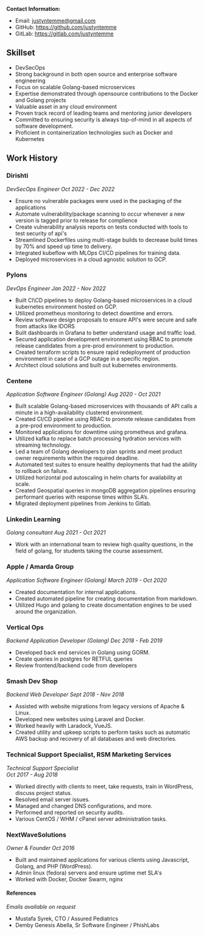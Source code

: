 **Contact Information:**
- Email: justyntemme@gmail.com
- GitHub: https://github.com/justyntemme
- GitLab: https://gitlab.com/justyntemme

## Skillset
- DevSecOps
- Strong background in both open source and enterprise software engineering
- Focus on scalable Golang-based microservices
- Expertise demonstrated through opensource contributions to the Docker and Golang projects
- Valuable asset in any cloud environment
- Proven track record of leading teams and mentoring junior developers
- Committed to ensuring security is always top-of-mind in all aspects of software development.
- Proficient in containerization technologies such as Docker and Kubernetes

## Work History

### Dirishti
*DevSecOps Engineer* 
*Oct 2022 - Dec 2022*

- Ensure no vulnerable packages were used in the packaging of the applications
- Automate vulnerability/package scanning to occur whenever a new version is tagged prior to release for complience
- Create vulnerability analysis reports on tests conducted with tools to test security of api's
- Streamlined Dockerfiles using multi-stage builds to decrease build times by 70% and speed up time to delivery.
- Integrated kubeflow with MLOps CI/CD pipelines for training data.
- Deployed microservices in a cloud agnostic solution to GCP.

### Pylons
*DevOps Engineer* 
*Jan 2022 - Nov 2022*

- Built CI\CD pipelines to deploy Golang-based microservices in a cloud kubernetes environment hosted on GCP.
- Utilized prometheus monitoring to detect downtime and errors.
- Review software design proposals to ensure API's were secure and safe from attacks like IDORS
- Built dashboards in Grafana to better understand usage and traffic load.
- Secured application development environment using RBAC to promote release candidates from a pre-prod environment to production.
- Created terraform scripts to ensure rapid redeployment of production environment in case of a GCP outage in a specific region.
- Architect cloud solutions and built out kubernetes environments.

### Centene
*Application Software Engineer (Golang)* 
*Aug 2020 - Oct 2021*

- Built scalable Golang-based microservices with thousands of API calls a minute in a high-availability clustered environment.
- Created CI/CD pipeline using RBAC to promote release candidates from a pre-prod environment to production.
- Monitored applications for downtime using prometheus and grafana.
- Utilized kafka to replace batch processing hydration services with streaming technology.
- Led a team of Golang developers to plan sprints and meet product owner requirements within the required deadline.
- Automated test suites to ensure healthy deployments that had the ability to rollback on failure.
- Utilized horizontal pod autoscaling in helm charts for availability at scale.
- Created Geospatial queries in mongoDB aggregation pipelines ensuring performant queries with response times within SLA’s.
- Migrated deployment pipelines from Jenkins to Gitlab.

### Linkedin Learning
*Golang consultant* 
*Aug 2021 - Oct 2021*

- Work with an international team to review high quality questions, in the field of golang, for students taking the course assessment.

### Apple / Amarda Group
*Application Software Engineer (Golang)* 
*March 2019 - Oct 2020*

- Created documentation for internal applications.
- Created automated pipeline for creating documentation from markdown.
- Utilized Hugo and golang to create documentation engines to be used around the organization.

### Vertical Ops
*Backend Application Developer (Golang)* 
*Dec 2018 - Feb 2019*

- Developed back end services in Golang using GORM.
- Create queries in postgres for RETFUL queries
- Review frontend/backend code from developers

### Smash Dev Shop
*Backend Web Developer* 
*Sept 2018 - Nov 2018* 

- Assisted with website migrations from legacy versions of Apache & Linux.
- Developed new websites using Laravel and Docker.
- Worked heavily with Laradock, VueJS.
- Created utility and upkeep scripts to perform tasks such as automatic AWS backup and recovery of all databases and web directories.

### Technical Support Specialist, RSM Marketing Services
*Technical Support Specialist*  
*Oct 2017 - Aug 2018*

- Worked directly with clients to meet, take requests, train in WordPress, discuss project status.
- Resolved email server issues.
- Managed and changed DNS configurations, and more.
- Performed and reported on security audits.
- Various CentOS / WHM / cPanel server administration tasks.

### NextWaveSolutions
*Owner & Founder* 
*Oct 2016* 

- Built and maintained applications for various clients using Javascript, Golang, and PHP (WordPress).
- Admin linux (fedora) servers and ensure uptime met SLA's
- Worked with Docker, Docker Swarm, nginx

#### References
*Emails available on request*
- Mustafa Syrek, CTO / Assured Pediatrics
- Demby Genesis Abella, Sr Software Engineer / PhishLabs


